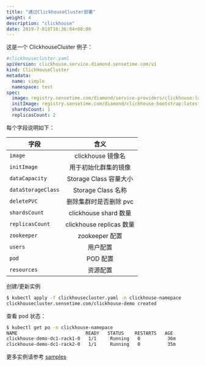 ```yaml
---
title: "通过ClickhouseCluster部署"
weight: 4
description: "clickhouse"
date: 2019-7-018T16:36:04+08:00
---
```


这是一个 ClickhouseCluster 例子：

```yaml
#clickhousecluster.yaml
apiVersion: clickhouse.service.diamond.sensetime.com/v1
kind: ClickHouseCluster
metadata:
  name: simple
  namespace: test
spec:
  image: registry.sensetime.com/diamond/service-providers/clickhouse:latest
  initImage: registry.sensetime.com/diamond/clickhouse-bootstrap:latest
  shardsCount: 1
  replicasCount: 2
```

每个字段说明如下：

| 字段               |           含义           |
| ------------------ | :----------------------: |
| `image`            |    clickhouse 镜像名     |
| `initImage`        |   用于初始化群集的镜像   |
| `dataCapacity`     |  Storage Class 容量大小  |
| `dataStorageClass` |    Storage Class 名称    |
| `deletePVC`        |  删除集群时是否删除 pvc  |
| `shardsCount`      |  clickhouse shard 数量   |
| `replicasCount`    | clickhouse replicas 数量 |
| `zookeeper`        |      zookeeper 配置      |
| `users`            |         用户配置         |
| `pod`              |         POD 配置         |
| `resources`        |         资源配置         |

创建/更新实例

```bash
$ kubectl apply -f clickhousecluster.yaml -n clickhouse-namepace
clickhousecluster.sensetime.com/clickhouse-demo created
```

查看 pod 状态：

```bash
$ kubectl get po -n clickhouse-namepace
NAME                         READY   STATUS    RESTARTS   AGE
clickhouse-demo-dc1-rack1-0   1/1     Running   0          36m
clickhouse-demo-dc1-rack2-0   1/1     Running   0          35m
```

更多实例请参考 [samples](http://gitlab.bj.sensetime.com/diamond/service-providers/clickhouse/tree/master/samples)
